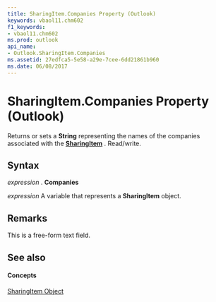 ```yaml
---
title: SharingItem.Companies Property (Outlook)
keywords: vbaol11.chm602
f1_keywords:
- vbaol11.chm602
ms.prod: outlook
api_name:
- Outlook.SharingItem.Companies
ms.assetid: 27edfca5-5e58-a29e-7cee-6dd21861b960
ms.date: 06/08/2017
---
```



# SharingItem.Companies Property (Outlook)

Returns or sets a **String** representing the names of the companies associated with the **[SharingItem](sharingitem-object-outlook.md)** . Read/write.


## Syntax

 _expression_ . **Companies**

 _expression_ A variable that represents a **SharingItem** object.


## Remarks

This is a free-form text field. 


## See also


#### Concepts


[SharingItem Object](sharingitem-object-outlook.md)

